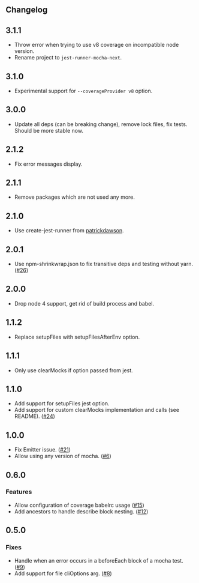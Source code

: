 ## Changelog


## 3.1.1

* Throw error when trying to use v8 coverage on incompatible node version.
* Rename project to `jest-runner-mocha-next`.

## 3.1.0

* Experimental support for `--coverageProvider v8` option.

## 3.0.0

* Update all deps (can be breaking change), remove lock files, fix tests. Should be more stable now.

## 2.1.2

* Fix error messages display.

## 2.1.1

* Remove packages which are not used any more.

## 2.1.0

* Use create-jest-runner from [patrickdawson](https://github.com/patrickdawson/jest-runner-mocha).

## 2.0.1

* Use npm-shrinkwrap.json to fix transitive deps and testing without yarn. ([#26](https://github.com/rogeliog/jest-runner-mocha/issues/26))

## 2.0.0

* Drop node 4 support, get rid of build process and babel.

## 1.1.2
* Replace setupFiles with setupFilesAfterEnv option.

## 1.1.1
* Only use clearMocks if option passed from jest.

## 1.1.0

* Add support for setupFiles jest option.
* Add support for custom clearMocks implementation and calls (see README). ([#24](https://github.com/rogeliog/jest-runner-mocha/issues/24))

## 1.0.0

* Fix Emitter issue. ([#21](https://github.com/rogeliog/jest-runner-mocha/issues/21))
* Allow using any version of mocha. ([#6](https://github.com/rogeliog/jest-runner-mocha/issues/6))

## 0.6.0

### Features
* Allow configuration of coverage babelrc usage ([#15](https://github.com/rogeliog/jest-runner-mocha/pull/15))
* Add ancestors to handle describe block nesting. ([#12](https://github.com/rogeliog/jest-runner-mocha/pull/12))

## 0.5.0

### Fixes

* Handle when an error occurs in a beforeEach block of a mocha test.
  ([#9](https://github.com/rogeliog/jest-runner-mocha/pull/9))
* Add support for file cliOptions arg.
  ([#8](https://github.com/rogeliog/jest-runner-mocha/pull/8))
